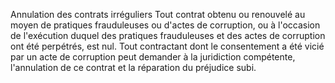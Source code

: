 Annulation des contrats irréguliers
Tout contrat obtenu ou renouvelé au moyen de pratiques frauduleuses ou
d'actes de corruption, ou à l'occasion de l'exécution duquel des
pratiques frauduleuses et des actes de corruption ont été perpétrés, est
nul.
Tout contractant dont le consentement a été vicié par un acte de
corruption peut demander à la juridiction compétente, l'annulation de
ce contrat et la réparation du préjudice subi.